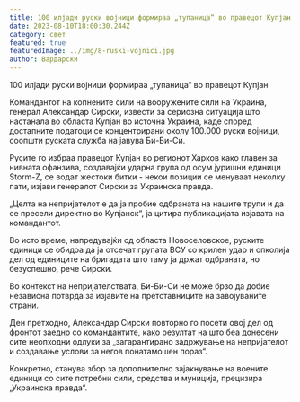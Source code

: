 ```yaml
---
title: 100 илјади руски војници формираа „тупаница“ во правецот Купјан
date: 2023-08-10T18:00:30.244Z
category: свет
featured: true
featuredImage: ../img/8-ruski-vojnici.jpg
author: Вардарски
---
```

100 илјади руски војници формираа „тупаница“ во правецот Купјан

Командантот на копнените сили на вооружените сили на Украина, генерал Александар Сирски, извести за сериозна ситуација што настанала во областа Купјан во источна Украина, каде според достапните податоци се концентрирани околу 100.000 руски војници, соопшти руската служба на јавува Би-Би-Си.

Русите го избраа правецот Купјан во регионот Харков како главен за нивната офанзива, создавајќи ударна група од осум јуришни единици Storm-Z, се водат жестоки битки - некои позиции се менуваат неколку пати, изјави генералот Сирски за Украинска правда.

„Целта на непријателот е да ја пробие одбраната на нашите трупи и да се пресели директно во Купјанск“, ја цитира публикацијата изјавата на командантот.

Во исто време, напредувајќи од областа Новоселовское, руските единици се обидоа да ја отсечат групата ВСУ со крилен удар и опколија дел од единиците на бригадата што таму ја држат одбраната, но безуспешно, рече Сирски.

Во контекст на непријателствата, Би-Би-Си не може брзо да добие независна потврда за изјавите на претставниците на завојуваните страни.

Ден претходно, Александар Сирски повторно го посети овој дел од фронтот заедно со командантите, како резултат на што беа донесени сите неопходни одлуки за „загарантирано задржување на непријателот и создавање услови за негов понатамошен пораз“.

Конкретно, станува збор за дополнително зајакнување на воените единици со сите потребни сили, средства и муниција, прецизира „Украинска правда“.